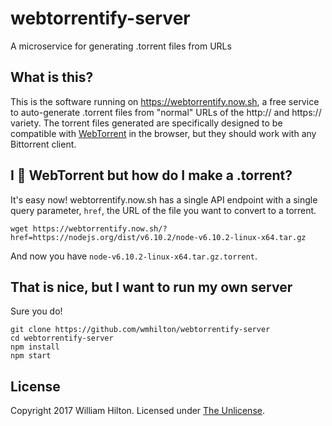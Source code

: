 # webtorrentify-server
A microservice for generating .torrent files from URLs

## What is this?

This is the software running on https://webtorrentify.now.sh, a free
service to auto-generate .torrent files from "normal" URLs of the http:// and https:// variety.
The torrent files generated are specifically designed to be compatible with
[WebTorrent](https://npmjs.org/package/webtorrent) in the browser, but they
should work with any Bittorrent client.

## I 💖 WebTorrent but how do I make a .torrent?

It's easy now! webtorrentify.now.sh has a single API endpoint with a single
query parameter, `href`, the URL of the file you want to convert to a torrent.

    wget https://webtorrentify.now.sh/?href=https://nodejs.org/dist/v6.10.2/node-v6.10.2-linux-x64.tar.gz

And now you have `node-v6.10.2-linux-x64.tar.gz.torrent`.

## That is nice, but I want to run my own server

Sure you do!

```
git clone https://github.com/wmhilton/webtorrentify-server
cd webtorrentify-server
npm install
npm start
```

## License

Copyright 2017 William Hilton.
Licensed under [The Unlicense](http://unlicense.org/).
